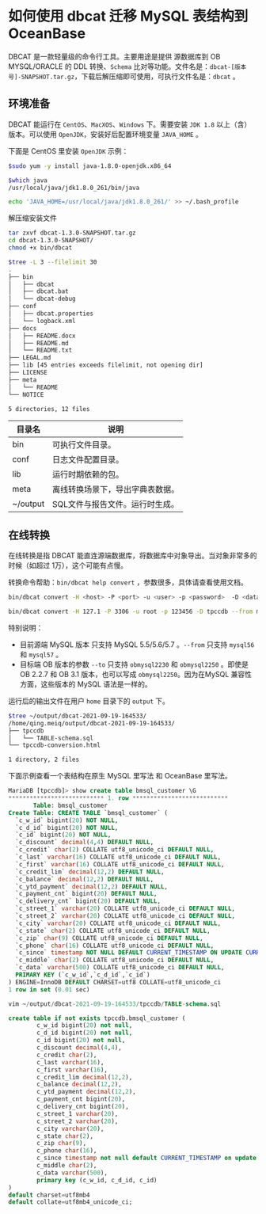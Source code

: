 # 如何使用 dbcat 迁移 MySQL 表结构到 OceanBase

DBCAT 是一款轻量级的命令行工具。主要用途是提供 源数据库到 OB MYSQL/ORACLE 的 DDL 转换、`Schema` 比对等功能。文件名是：`dbcat-[版本号]-SNAPSHOT.tar.gz`，下载后解压缩即可使用，可执行文件名是：`dbcat` 。

## 环境准备

DBCAT  能运行在 `CentOS`、`MacXOS`、`Windows` 下。需要安装 `JDK 1.8` 以上（含）版本。可以使用 `OpenJDK`，安装好后配置环境变量 `JAVA_HOME` 。

下面是 CentOS 里安装 `OpenJDK` 示例：

```bash
$sudo yum -y install java-1.8.0-openjdk.x86_64

$which java
/usr/local/java/jdk1.8.0_261/bin/java

echo 'JAVA_HOME=/usr/local/java/jdk1.8.0_261/' >> ~/.bash_profile

```

解压缩安装文件

```bash
tar zxvf dbcat-1.3.0-SNAPSHOT.tar.gz
cd dbcat-1.3.0-SNAPSHOT/
chmod +x bin/dbcat

$tree -L 3 --filelimit 30
.
├── bin
│   ├── dbcat
│   ├── dbcat.bat
│   └── dbcat-debug
├── conf
│   ├── dbcat.properties
│   └── logback.xml
├── docs
│   ├── README.docx
│   ├── README.md
│   └── README.txt
├── LEGAL.md
├── lib [45 entries exceeds filelimit, not opening dir]
├── LICENSE
├── meta
│   └── README
└── NOTICE

5 directories, 12 files
```

| 目录名    | 说明                |
|--------|-------------------|
| bin    | 可执行文件目录。          |
| conf   | 日志文件配置目录。         |
| lib    | 运行时期依赖的包。         |
| meta   | 离线转换场景下，导出字典表数据。  |
| ~/output | SQL文件与报告文件。运行时生成。 |

## 在线转换

在线转换是指 DBCAT 能直连源端数据库，将数据库中对象导出。当对象非常多的时候（如超过 1万），这个可能有点慢。

转换命令帮助：`bin/dbcat help convert` ，参数很多，具体请查看使用文档。

```bash
bin/dbcat convert -H <host> -P <port> -u <user> -p <password>  -D <database> --from <from> --to <to> --all

bin/dbcat convert -H 127.1 -P 3306 -u root -p 123456 -D tpccdb --from mysql56 --to obmysql2230 --all
```

特别说明：

+ 目前源端 MySQL 版本 只支持 MySQL 5.5/5.6/5.7 。`--from` 只支持 `mysql56` 和 `mysql57` 。
+ 目标端 OB 版本的参数 `--to` 只支持 `obmysql2230` 和 `obmysql2250` 。即使是 OB 2.2.7 和 OB 3.1 版本，也可以写成 `obmysql2250`。因为在MySQL 兼容性方面，这些版本的 MySQL 语法是一样的。

运行后的输出文件在用户 `home` 目录下的 `output` 下。

```bash
$tree ~/output/dbcat-2021-09-19-164533/
/home/qing.meiq/output/dbcat-2021-09-19-164533/
├── tpccdb
│   └── TABLE-schema.sql
└── tpccdb-conversion.html

1 directory, 2 files
```

下面示例查看一个表结构在原生 MySQL 里写法 和 OceanBase 里写法。

```sql
MariaDB [tpccdb]> show create table bmsql_customer \G
*************************** 1. row ***************************
       Table: bmsql_customer
Create Table: CREATE TABLE `bmsql_customer` (
  `c_w_id` bigint(20) NOT NULL,
  `c_d_id` bigint(20) NOT NULL,
  `c_id` bigint(20) NOT NULL,
  `c_discount` decimal(4,4) DEFAULT NULL,
  `c_credit` char(2) COLLATE utf8_unicode_ci DEFAULT NULL,
  `c_last` varchar(16) COLLATE utf8_unicode_ci DEFAULT NULL,
  `c_first` varchar(16) COLLATE utf8_unicode_ci DEFAULT NULL,
  `c_credit_lim` decimal(12,2) DEFAULT NULL,
  `c_balance` decimal(12,2) DEFAULT NULL,
  `c_ytd_payment` decimal(12,2) DEFAULT NULL,
  `c_payment_cnt` bigint(20) DEFAULT NULL,
  `c_delivery_cnt` bigint(20) DEFAULT NULL,
  `c_street_1` varchar(20) COLLATE utf8_unicode_ci DEFAULT NULL,
  `c_street_2` varchar(20) COLLATE utf8_unicode_ci DEFAULT NULL,
  `c_city` varchar(20) COLLATE utf8_unicode_ci DEFAULT NULL,
  `c_state` char(2) COLLATE utf8_unicode_ci DEFAULT NULL,
  `c_zip` char(9) COLLATE utf8_unicode_ci DEFAULT NULL,
  `c_phone` char(16) COLLATE utf8_unicode_ci DEFAULT NULL,
  `c_since` timestamp NOT NULL DEFAULT CURRENT_TIMESTAMP ON UPDATE CURRENT_TIMESTAMP,
  `c_middle` char(2) COLLATE utf8_unicode_ci DEFAULT NULL,
  `c_data` varchar(500) COLLATE utf8_unicode_ci DEFAULT NULL,
  PRIMARY KEY (`c_w_id`,`c_d_id`,`c_id`)
) ENGINE=InnoDB DEFAULT CHARSET=utf8 COLLATE=utf8_unicode_ci
1 row in set (0.01 sec)

vim ~/output/dbcat-2021-09-19-164533/tpccdb/TABLE-schema.sql

create table if not exists tpccdb.bmsql_customer (
        c_w_id bigint(20) not null,
        c_d_id bigint(20) not null,
        c_id bigint(20) not null,
        c_discount decimal(4,4),
        c_credit char(2),
        c_last varchar(16),
        c_first varchar(16),
        c_credit_lim decimal(12,2),
        c_balance decimal(12,2),
        c_ytd_payment decimal(12,2),
        c_payment_cnt bigint(20),
        c_delivery_cnt bigint(20),
        c_street_1 varchar(20),
        c_street_2 varchar(20),
        c_city varchar(20),
        c_state char(2),
        c_zip char(9),
        c_phone char(16),
        c_since timestamp not null default CURRENT_TIMESTAMP on update CURRENT_TIMESTAMP,
        c_middle char(2),
        c_data varchar(500),
        primary key (c_w_id, c_d_id, c_id)
)
default charset=utf8mb4
default collate=utf8mb4_unicode_ci;
```
